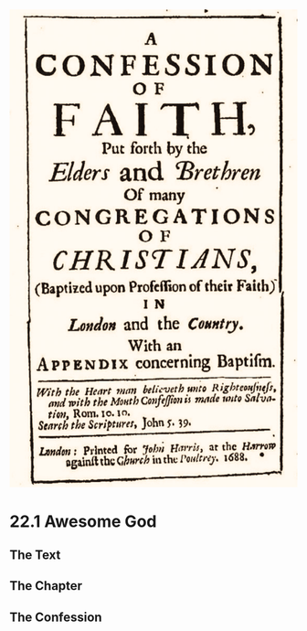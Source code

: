 <img class="intro-right" src="art-1689.png">

# 22.1 Awesome God

## The Text

## The Chapter

## The Confession


